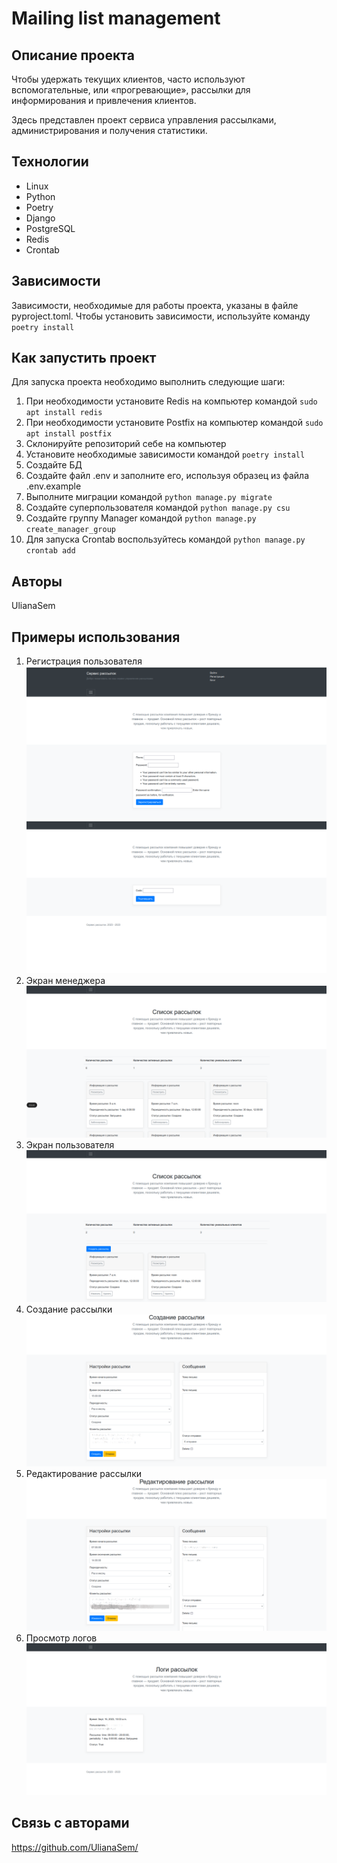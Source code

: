 # Mailing list management

## Описание проекта

Чтобы удержать текущих клиентов, часто используют вспомогательные, или «прогревающие», рассылки для информирования и привлечения клиентов.

Здесь представлен проект сервиса управления рассылками, администрирования и получения статистики.

## Технологии

- Linux
- Python
- Poetry
- Django
- PostgreSQL
- Redis
- Crontab

## Зависимости

Зависимости, необходимые для работы проекта, указаны в файле pyproject.toml.
Чтобы установить зависимости, используйте команду `poetry install`

## Как запустить проект

Для запуска проекта необходимо выполнить следующие шаги:
1. При необходимости установите Redis на компьютер командой `sudo apt install redis`
2. При необходимости установите Postfix на компьютер командой `sudo apt install postfix`
3. Cклонируйте репозиторий себе на компьютер
4. Установите необходимые зависимости командой `poetry install`
5. Создайте БД
6. Создайте файл .env и заполните его, используя образец из файла .env.example
7. Выполните миграции командой `python manage.py migrate`
8. Создайте суперпользователя командой `python manage.py csu`
9. Создайте группу Manager командой `python manage.py create_manager_group`
10. Для запуска Crontab воспользуйтесь командой `python manage.py crontab add`

## Авторы

UlianaSem

## Примеры использования

1. Регистрация пользователя
![](/readme_screen/register_1.png)
![](/readme_screen/register_2.png)
2. Экран менеджера
![](/readme_screen/manager's_screen.png)
3. Экран пользователя
![](/readme_screen/user's_screen.png)
4. Создание рассылки
![](/readme_screen/create.png)
5. Редактирование рассылки
![](/readme_screen/edit.png)
6. Просмотр логов
![](/readme_screen/log.png)

## Связь с авторами

https://github.com/UlianaSem/
